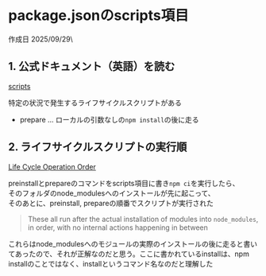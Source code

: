 # package.jsonのscripts項目

作成日 2025/09/29\

## 1. 公式ドキュメント（英語）を読む

[scripts](https://docs.npmjs.com/cli/v11/using-npm/scripts)

特定の状況で発生するライフサイクルスクリプトがある

- prepare ... ローカルの引数なしの`npm install`の後に走る

## 2. ライフサイクルスクリプトの実行順

[Life Cycle Operation Order](https://docs.npmjs.com/cli/v11/using-npm/scripts#life-cycle-operation-order)

preinstallとprepareのコマンドをscripts項目に書き`npm ci`を実行したら、\
そのフォルダのnode_modulesへのインストールが先に起こって、\
そのあとに、preinstall, prepareの順番でスクリプトが実行された

> These all run after the actual installation of modules into `node_modules`, in order, with no internal actions happening in between

これらはnode_modulesへのモジュールの実際のインストールの後に走ると書いてあったので、それが正解なのだと思う。ここに書かれているinstallは、npm installのことではなく、installというコマンド名なのだと理解した
